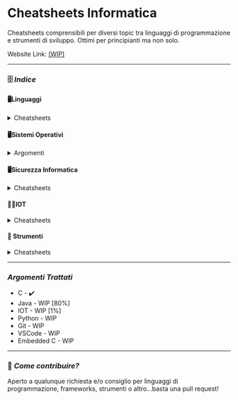 # Cheatsheets Informatica
Cheatsheets comprensibili per diversi topic tra linguaggi di programmazione e strumenti di sviluppo. Ottimi per principianti ma non solo.

Website Link: [(WIP)]()

---

### 🗄️ *Indice*

#### 🖥️Linguaggi

<details>
<summary> Cheatsheets </summary>
  
  - [C - IT](argomenti/C/C-Cheatsheet-IT.md)
  - [C - ENG](argomenti/C/C-Cheatsheet-ENG.md)
  - [Java - IT](argomenti/Java/Java-Cheatsheet-IT.md)
  - [Java - ENG](argomenti/Java/Java-Cheatsheet-ENG.md)
  - [Python - IT](argomenti/Python/Python-Cheatsheet-IT.md)
  - [Python - ENG](argomenti/Python/Python-Cheatsheet-ENG.md)
  
</details>

#### 🖥️Sistemi Operativi

<details>
<summary> Argomenti </summary>
  
  - [Introduzione](argomenti/Sistemi%20Operativi/Introduzione.md)
  - [I Processi](argomenti/Sistemi%20Operativi/Processi.md)
  - [Lo Scheduling](argomenti/Sistemi%20Operativi/Scheduling.md)
  - [La Sincronizzazione](argomenti/Sistemi%20Operativi/Sincronizzazione.md)
  - [Le Gestione della Memoria](argomenti/Sistemi%20Operativi/GestioneMemoria.md)
  - [Il File System](argomenti/Sistemi%20Operativi/FileSystem.md)
  - [Esercizi](argomenti/Sistemi%20Operativi/EserciziOS.md)
  
</details>

#### 🖥️Sicurezza Informatica

<details>
<summary> Cheatsheets </summary>
  
  - [Crittografia - IT](argomenti/Sicurezza%20Informatica/Cryptography-IT.md)
  - [Criptography - ENG](argomenti/Sicurezza%20Informatica/Cryptography-IT.md)
  
</details>

#### 👨‍💻IOT

<details>
<summary> Cheatsheets </summary>

- [Principi di Software Embedded](argomenti/IoT/IT/Principi-IoT.md)
- [Tecniche di Prototipazione IoT](argomenti/IoT/IT/Prototipazione-IoT.md)

</details>

#### 🧰 Strumenti

<details>
<summary> Cheatsheets </summary>

- [VSCode](strumenti/VSCode.md)
- [Git](strumenti/Git.md)
  
</details>

---

### *Argomenti Trattati*

  - C - ✔️
  - Java - WIP [80%]
  - IOT - WIP [1%]
  - Python - WIP
  - Git - WIP
  - VSCode - WIP
  - Embedded C - WIP

---

### 🤝 *Come contribuire?*

Aperto a qualunque richiesta e/o consiglio per linguaggi di programmazione, frameworks, strumenti o altro...basta una pull request!
